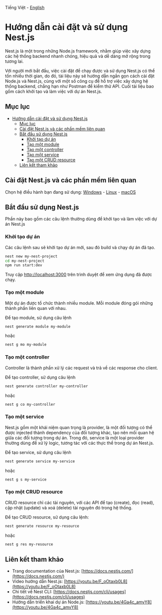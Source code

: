 Tiếng Việt - [English](Readme.en.md)

# Hướng dẫn cài đặt và sử dụng Nest.js

Nest.js là một trong những Node.js framework, nhằm giúp việc xây dựng các hệ thống backend nhanh chóng, hiệu quả và dễ dàng mở rộng trong tương lai.

Với người mới bắt đầu, việc cài đặt để chạy được và sử dụng Nest.js có thể tốn nhiều thời gian, do đó, tài liệu này sẽ hướng dẫn ngắn gọn cách cài đặt Node.js và Nest.js, cùng với một số công cụ để hỗ trợ việc xây dựng hệ  thống backend, chẳng hạn như Postman để kiểm thử API. Cuối tài liệu bao gồm cách khởi tạo và làm việc với dự án Nest.js.

## Mục lục

- [Hướng dẫn cài đặt và sử dụng Nest.js](#hướng-dẫn-cài-đặt-và-sử-dụng-nestjs)
  - [Mục lục](#mục-lục)
  - [Cài đặt Nest.js và các phần mềm liên quan](#cài-đặt-nestjs-và-các-phần-mềm-liên-quan)
  - [Bắt đầu sử dụng Nest.js](#bắt-đầu-sử-dụng-nestjs)
    - [Khởi tạo dự án](#khởi-tạo-dự-án)
    - [Tạo một module](#tạo-một-module)
    - [Tạo một controller](#tạo-một-controller)
    - [Tạo một service](#tạo-một-service)
    - [Tạo một CRUD resource](#tạo-một-crud-resource)
  - [Liên kết tham khảo](#liên-kết-tham-khảo)


## Cài đặt Nest.js và các phần mềm liên quan

Chọn hệ điều hành bạn đang sử dụng: [Windows](vi/Tutorial-Windows.md) - [Linux](vi/Tutorial-Linux.md) - [macOS](vi/Tutorial-macOS.md)

## Bắt đầu sử dụng Nest.js

Phần này bao gồm các câu lệnh thường dùng để khởi tạo và làm việc với dự án Nest.js

### Khởi tạo dự án

Các câu lệnh sau sẽ khởi tạo dự án mới, sau đó build và chạy dự án đã tạo.

```sh
nest new my-nest-project
cd my-nest-project
npm run start:dev
```

Truy cập [http://localhost:3000](http://localhost:3000) trên trình duyệt để xem ứng dụng đã được chạy.

### Tạo một module

Một dự án được tổ chức thành nhiều module. Mỗi module đóng gói những thành phần liên quan với nhau.

Để tạo module, sử dụng câu lệnh

```sh
nest generate module my-module
```

hoặc

```sh
nest g mo my-module
```

### Tạo một controller

Controller là thành phần xử lý các request và trả về các response cho client.

Để tạo controller, sử dụng câu lệnh

```sh
nest generate controller my-controller
```

hoặc

```sh
nest g co my-controller
```

### Tạo một service

Nest.js gồm một khái niệm quan trọng là provider, là một đối tượng có thể được injected thành dependency của đối tượng khác, tạo nên mối quan hệ giữa các đối tượng trong dự án. Trong đó, service là một loại provider thường dùng để xử lý logic, tương tác với các thực thể trong dự án Nest.js.

Để tạo service, sử dụng câu lệnh

```sh
nest generate service my-service
```

hoặc

```sh
nest g s my-service
```

### Tạo một CRUD resource

CRUD resource chỉ các tài nguyên, với các API để tạo (create), đọc (read), cập nhật (update) và xoá (delete) tài nguyên đó trong hệ thống.

Để tạo CRUD resource, sử dụng câu lệnh:

```sh
nest generate resource my-resource
```

hoặc

```sh
nest g res my-resource
```

## Liên kết tham khảo

- Trang documentation của Nest.js: [https://docs.nestjs.com/](https://docs.nestjs.com/)
- Video hướng dẫn Nest.js: [https://youtu.be/F_oOtaxb0L8](https://youtu.be/F_oOtaxb0L8)
- Chi tiết về Nest CLI: [https://docs.nestjs.com/cli/usages](https://docs.nestjs.com/cli/usages)
- Hướng dẫn triển khai dự án Node.js: [https://youtu.be/4Ga4c_amvY8](https://youtu.be/4Ga4c_amvY8)
